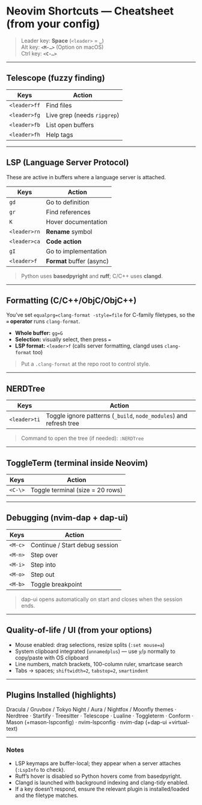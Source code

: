 # Neovim Shortcuts — Cheatsheet (from your config)

> Leader key: **Space** (`<leader>` = `␣`)  
> Alt key: **`<M-…>`** (Option on macOS)  
> Ctrl key: **`<C-…>`**

---

## Telescope (fuzzy finding)
| Keys | Action |
|---|---|
| `<leader>ff` | Find files |
| `<leader>fg` | Live grep (needs `ripgrep`) |
| `<leader>fb` | List open buffers |
| `<leader>fh` | Help tags |

---

## LSP (Language Server Protocol)
These are active in buffers where a language server is attached.

| Keys | Action |
|---|---|
| `gd` | Go to definition |
| `gr` | Find references |
| `K`  | Hover documentation |
| `<leader>rn` | **Rename** symbol |
| `<leader>ca` | **Code action** |
| `gI` | Go to implementation |
| `<leader>f` | **Format** buffer (async) |

> Python uses **basedpyright** and **ruff**; C/C++ uses **clangd**.

---

## Formatting (C/C++/ObjC/ObjC++)
You’ve set `equalprg=clang-format -style=file` for C-family filetypes, so the **`=` operator** runs `clang-format`.

- **Whole buffer:** `gg=G`  
- **Selection:** visually select, then press `=`  
- **LSP format:** `<leader>f` (calls server formatting, clangd uses `clang-format` too)

> Put a `.clang-format` at the repo root to control style.

---

## NERDTree
| Keys | Action |
|---|---|
| `<leader>ti` | Toggle ignore patterns (`_build`, `node_modules`) and refresh tree |

> Command to open the tree (if needed): `:NERDTree`

---

## ToggleTerm (terminal inside Neovim)
| Keys | Action |
|---|---|
| `<C-\>` | Toggle terminal (size = 20 rows) |

---

## Debugging (nvim-dap + dap-ui)
| Keys | Action |
|---|---|
| `<M-c>` | Continue / Start debug session |
| `<M-n>` | Step over |
| `<M-i>` | Step into |
| `<M-o>` | Step out |
| `<M-b>` | Toggle breakpoint |

> dap-ui opens automatically on start and closes when the session ends.

---

## Quality-of-life / UI (from your options)
- Mouse enabled: drag selections, resize splits (`:set mouse=a`)
- System clipboard integrated (`unnamedplus`) — use `y`/`p` normally to copy/paste with OS clipboard
- Line numbers, match brackets, 100-column ruler, smartcase search
- Tabs → spaces; `shiftwidth=2`, `tabstop=2`, `smartindent`

---

## Plugins Installed (highlights)
Dracula / Gruvbox / Tokyo Night / Aura / Nightfox / Moonfly themes · Nerdtree ·
Startify · Treesitter · Telescope · Lualine · Toggleterm · Conform · Mason (+mason-lspconfig) ·
nvim-lspconfig · nvim-dap (+dap-ui +virtual-text)

---

### Notes
- LSP keymaps are buffer-local; they appear when a server attaches (`:LspInfo` to check).  
- Ruff’s hover is disabled so Python hovers come from basedpyright.  
- Clangd is launched with background indexing and clang-tidy enabled.  
- If a key doesn’t respond, ensure the relevant plugin is installed/loaded and the filetype matches.
